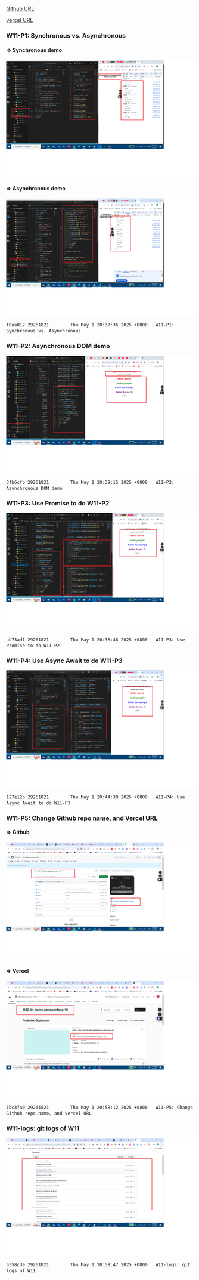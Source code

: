 [Github URL](https://github.com/29261821/1132-1N-demo-pengsenFang-10)

[vercel URL](https://1132-1n-demo-pengsenfang-10.vercel.app/)

### W11-P1: Synchronous vs. Asynchronous

#### => Synchronous demo

![](w11-p1-1.png)

#### => Asynchronous demo

![](w11-p1-2.png)

```
f0aa012 29261821        Thu May 1 20:37:36 2025 +0800   W11-P1: Synchronous vs. Asynchronous
```

### W11-P2: Asynchronous DOM demo

![](w11-p2.png)

```
3fb6cfb 29261821        Thu May 1 20:38:15 2025 +0800   W11-P2: Asynchronous DOM demo
```

### W11-P3: Use Promise to do W11-P2

![](w11-p3.png)

```
ab73ad1 29261821        Thu May 1 20:38:46 2025 +0800   W11-P3: Use Promise to do W11-P2
```

### W11-P4: Use Async Await to do W11-P3

![](w11-p4.png)

```
127e12b 29261821        Thu May 1 20:44:30 2025 +0800   W11-P4: Use Async Await to do W11-P3
```

### W11-P5: Change Github repo name, and Vercel URL

#### => Github

![](w11-p5-1.png)

#### => Vercel

![](w11-p5-2.png)

```
1bc37a0 29261821        Thu May 1 20:58:12 2025 +0800   W11-P5: Change Github repo name, and Vercel URL
```

### W11-logs: git logs of W11

![](w11-logs.png)

```
5558cde 29261821        Thu May 1 20:58:47 2025 +0800   W11-logs: git logs of W11
```

